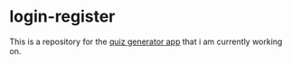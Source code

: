 # login-register

This is a repository for the [quiz generator app](https://quiz-generator-mmbx.onrender.com/) that i am currently working on.
